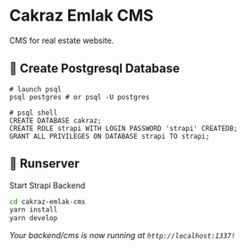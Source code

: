 # Cakraz Emlak CMS

CMS for real estate website.

## 📖 Create Postgresql Database

```shell
# launch psql
psql postgres # or psql -U postgres
```
```shell
# psql shell
CREATE DATABASE cakraz;
CREATE ROLE strapi WITH LOGIN PASSWORD 'strapi' CREATEDB;
GRANT ALL PRIVILEGES ON DATABASE strapi TO strapi;
```

## 🚀 Runserver
   
Start Strapi Backend
```bash
cd cakraz-emlak-cms
yarn install
yarn develop
```
*Your backend/cms is now running at `http://localhost:1337!`*
